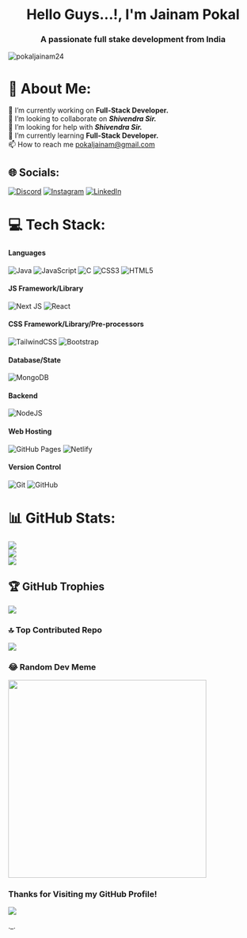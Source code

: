 <h1 align="center">Hello Guys...!, I'm Jainam Pokal</h1>
<h3 align="center">A passionate full stake development from India</h3>

<p align="left"> <img src="https://komarev.com/ghpvc/?username=pokaljainam24&label=Profile%20views&color=0e75b6&style=flat" alt="pokaljainam24" /> </p>

# 💫 About Me:
🔭 I’m currently working on <b>Full-Stack Developer.</b><br>👯 I’m looking to collaborate on <b><i>Shivendra Sir.</i></b><br>🤝 I’m looking for help with <b><i>Shivendra Sir.</i></b><br>🌱 I’m currently learning <b>Full-Stack Developer.</b><br>📫 How to reach me pokaljainam@gmail.com

## 🌐 Socials:
[![Discord](https://img.shields.io/badge/Discord-%237289DA.svg?logo=discord&logoColor=white)](https://discord.gg/pokaljainam24) 
[![Instagram](https://img.shields.io/badge/Instagram-%23E4405F.svg?logo=Instagram&logoColor=white)](https://instagram.com/jainam._.24____) 
[![LinkedIn](https://img.shields.io/badge/LinkedIn-%230077B5.svg?logo=linkedin&logoColor=white)](https://linkedin.com/in/linkedin.com/in/jainam-pokal-484413243) 

# 💻 Tech Stack:
#### Languages
![Java](https://img.shields.io/badge/-Java-000?style=for-the-badge&logo=java)
![JavaScript](https://img.shields.io/badge/-JavaScript-000?style=for-the-badge&logo=javascript)
![C](https://img.shields.io/badge/c-000?style=for-the-badge&logo=c&logoColor=white)
![CSS3](https://img.shields.io/badge/-CSS3-000?style=for-the-badge&logo=css3)
![HTML5](https://img.shields.io/badge/-HTML5-000?style=for-the-badge&logo=html5)

#### JS Framework/Library
![Next JS](https://img.shields.io/badge/-NextJS-000?style=for-the-badge&logo=next.js)
![React](https://img.shields.io/badge/-ReactJS-000?style=for-the-badge&logo=react)

#### CSS Framework/Library/Pre-processors
![TailwindCSS](https://img.shields.io/badge/-TailwindCSS-000?style=for-the-badge&logo=tailwind-css)
![Bootstrap](https://img.shields.io/badge/-Bootstrap-000?style=for-the-badge&logo=bootstrap)

#### Database/State
![MongoDB](https://img.shields.io/badge/-MongoDB-000?style=for-the-badge&logo=mongodb)

#### Backend
![NodeJS](https://img.shields.io/badge/-NodeJS-000?style=for-the-badge&logo=node.js&logoColor=pink)

#### Web Hosting
![GitHub Pages](https://img.shields.io/badge/-GitHub%20Pages-000?style=for-the-badge&logo=github)
![Netlify](https://img.shields.io/badge/-Netlify-000?style=for-the-badge&logo=netlify)

#### Version Control
![Git](https://img.shields.io/badge/-Git-000?style=for-the-badge&logo=git)
![GitHub](https://img.shields.io/badge/-GitHub-000?style=for-the-badge&logo=github)

# 📊 GitHub Stats:
![](https://github-readme-stats.vercel.app/api?username=pokaljainam24&theme=react&hide_border=false&include_all_commits=false&count_private=false)<br/>
![](https://github-readme-streak-stats.herokuapp.com/?user=pokaljainam24&theme=react&hide_border=false)<br/>
![](https://github-readme-stats.vercel.app/api/top-langs/?username=pokaljainam24&theme=react&hide_border=false&include_all_commits=false&count_private=false&layout=compact)

## 🏆 GitHub Trophies
![](https://github-profile-trophy.vercel.app/?username=pokaljainam24&theme=radical&no-frame=false&no-bg=false&margin-w=4)

### 🔝 Top Contributed Repo
![](https://github-contributor-stats.vercel.app/api?username=pokaljainam24&limit=5&theme=dark&combine_all_yearly_contributions=true)

### 😂 Random Dev Meme
<img src='https://memer-new.vercel.app/' style="height: 400px;"/>

### Thanks for Visiting my GitHub Profile!

[![](https://visitcount.itsvg.in/api?id=pokaljainam24&label=Profile%20Views&color=1&icon=0&pretty=true)](https://visitcount.itsvg.in)

<!-- Proudly created with GPRM ( https://gprm.itsvg.in ) -->

._.
